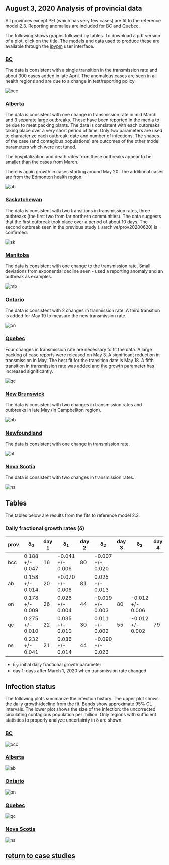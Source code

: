 ## August 3, 2020 Analysis of provincial data

All provinces except PEI (which has very few cases) are fit to the reference model 2.3.
Reporting anomalies are included for BC and Quebec.

The following shows graphs followed by tables.
To download a pdf version of a plot, click on the title.
The models and data used to produce these
are available through the [ipypm](../../ipypm) user interface.

### [BC](img/bcc_2_3_0803.pdf)

The data is consistent with a single transition in the transmission rate and about 300 cases
added in late April. The anomalous cases are seen in all health regions and are
due to a change in test/reporting policy.

![bcc](img/bcc_2_3_0803.png)

### [Alberta](img/ab_2_3_0803.pdf)

The data is consistent with one change in transmission rate in mid March and 3 separate
large outbreaks. These have been reported in the media to be due to meat packing plants.
The data is consistent with each outbreaks taking place over a very short period of time.
Only two parameters are used to characterize each outbreak: date and number of infections.
The shapes of the case (and contagious populations) are outcomes of the other model parameters
which were not tuned.

The hospitalization and death rates from these outbreaks appear to be smaller than the
cases from March.

There is again growth in cases starting around May 20. The additional cases are from the
Edmonton health region.

![ab](img/ab_2_3_0803.png)

### [Saskatchewan](img/sk_2_3_0803.pdf)

The data is consistent with two transitions in transmission rates, three outbreaks
(the first two from far northern communities).
The data suggests that the first outbreak took place over a period of about 10 days.
The second outbreak seen in the previous study (../archive/prov20200620) is confirmed.

![sk](img/sk_2_3_0803.png)

### [Manitoba](img/mb_2_3_0803.pdf)

The data is consistent with one change to the transmission rate.
Small deviations from exponential decline seen - used a reporting anomaly and an outbreak as
examples.

![mb](img/mb_2_3_0803.png)

### [Ontario](img/on_2_3_0803.pdf)

The data is consistent with 2 changes in tranmission rate. A third transition is added for May 19
to measure the new transmission rate.

![on](img/on_2_3_0803.png)

### [Quebec](img/qc_2_3_0803.pdf)

Four changes in transmission rate are necessary to fit the data.
A large backlog of case reports were released on May 3.
A significant reduction in transmission in May.
The best fit for the transition date is May 18.
A fifth transition in transmission rate was added and
the growth parameter has increased significantly.

![qc](img/qc_2_3_0803.png)

### [New Brunswick](img/nb_2_3_0803.pdf)

The data is consistent with two changes in transmission rates and
outbreaks in late May (in Campbellton region).

![nb](img/nb_2_3_0803.png)

### [Newfoundland](img/nl_2_3_0803.pdf)

The data is consistent with one change in transmission rate.

![nl](img/nl_2_3_0803.png)

### [Nova Scotia](img/ns_2_3_0803.pdf)

The data is consistent with two changes in transmission rates.

![ns](img/ns_2_3_0803.png)

## Tables

The tables below are results from the fits to reference model 2.3.

### Daily fractional growth rates (&delta;)

prov| &delta;<sub>0</sub> | day 1 | &delta;<sub>1</sub> | day 2 | &delta;<sub>2</sub> | day 3 | &delta;<sub>3</sub> | day 4 | &delta;<sub>4</sub> | day 5 | &delta;<sub>5</sub> 
---|---|---|---|---|---|---|---|---|---|---|---
bcc|0.188 +/- 0.047|16|-0.041 +/- 0.006|80|-0.007 +/- 0.020
ab|0.158 +/- 0.014|20|-0.070 +/- 0.006|81|0.025 +/- 0.013
on|0.178 +/- 0.009|26|0.026 +/- 0.004|44|-0.019 +/- 0.003|80|-0.012 +/- 0.006
qc|0.275 +/- 0.010|22|0.035 +/- 0.010|30|0.011 +/- 0.002|55|-0.012 +/- 0.002|79|-0.069 +/- 0.003|106|0.009 +/- 0.008
ns|0.232 +/- 0.041|21|0.036 +/- 0.014|44|-0.090 +/- 0.023

* &delta;<sub>0</sub>: initial daily fractional growth parameter
* day 1: days after March 1, 2020 when transmission rate changed

## Infection status

The following plots summarize the infection history.
The upper plot shows the daily growth/decline from the fit. Bands show approximate 95% CL intervals.
The lower plot shows the size of the infection: the uncorrected circulating contagious population per
million.
Only regions with sufficient statistics to properly analyze uncertainty in &delta; are shown.


### [BC](img/bcc-summary.pdf)

![bcc](img/bcc-summary.png)

### [Alberta](img/ab-summary.pdf)

![ab](img/ab-summary.png)

### [Ontario](img/on-summary.pdf)

![on](img/on-summary.png)

### [Quebec](img/qc-summary.pdf)

![qc](img/qc-summary.png)

### [Nova Scotia](img/ns-summary.pdf)

![ns](img/ns-summary.png)


## [return to case studies](../index.md)

